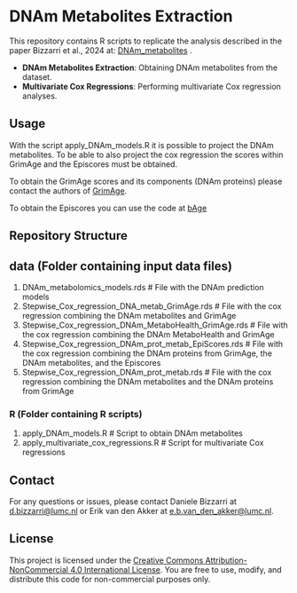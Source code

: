 # DNAm Metabolites Extraction

This repository contains R scripts to replicate the analysis described in the paper Bizzarri et al., 2024 at: [DNAm_metabolites](https://pubmed.ncbi.nlm.nih.gov/39154540/) .

- **DNAm Metabolites Extraction**: Obtaining DNAm metabolites from the dataset.
- **Multivariate Cox Regressions**: Performing multivariate Cox regression analyses.

## Usage
With the script apply_DNAm_models.R  it is possible to project the DNAm metabolites.
To be able to also project the cox regression the scores within GrimAge and the Episcores must be obtained.

To obtain the GrimAge scores and its components (DNAm proteins) please contact the authors of [GrimAge](https://www.ncbi.nlm.nih.gov/pmc/articles/PMC6366976/).

To obtain the Episcores you can use the code at [bAge](https://github.com/elenabernabeu/cage_bage/tree/main/bage_predictor)

## Repository Structure

## data (Folder containing input data files)
1) DNAm_metabolomics_models.rds    # File with the DNAm prediction models
2) Stepwise_Cox_regression_DNA_metab_GrimAge.rds   # File with the cox regression combining the DNAm metabolites and GrimAge
3) Stepwise_Cox_regression_DNAm_MetaboHealth_GrimAge.rds   # File with the cox regression combining the DNAm MetaboHealth and GrimAge
4) Stepwise_Cox_regression_DNAm_prot_metab_EpiScores.rds  # File with the cox regression combining the DNAm proteins from GrimAge, the DNAm metabolites, and the Episcores
5) Stepwise_Cox_regression_DNAm_prot_metab.rds  # File with the cox regression combining the DNAm metabolites and the DNAm proteins from GrimAge
### R (Folder containing R scripts)
1) apply_DNAm_models.R             # Script to obtain DNAm metabolites
2) apply_multivariate_cox_regressions.R   # Script for multivariate Cox regressions

   
## Contact
For any questions or issues, please contact Daniele Bizzarri at d.bizzarri@lumc.nl or Erik van den Akker at e.b.van_den_akker@lumc.nl.

## License

This project is licensed under the [Creative Commons Attribution-NonCommercial 4.0 International License](LICENSE). You are free to use, modify, and distribute this code for non-commercial purposes only.
